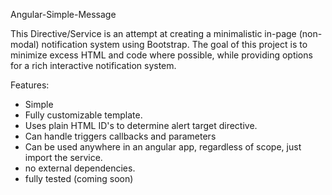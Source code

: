 Angular-Simple-Message

This Directive/Service is an attempt at creating a minimalistic in-page (non-modal) notification system using Bootstrap.
The goal of this project is to minimize excess HTML and code where possible, 
while providing options for a rich interactive notification system.

Features:
- Simple
- Fully customizable template.
- Uses plain HTML ID's to determine alert target directive.
- Can handle triggers callbacks and parameters
- Can be used anywhere in an angular app, regardless of scope, just import the service.
- no external dependencies.
- fully tested (coming soon)